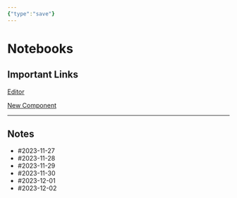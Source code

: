 ```yaml
---
{"type":"save"}
---
```

# Notebooks


## Important Links

[Editor](/lnsy-edit/lnsy-edit.html?&file_path=index.md)

[New Component](/dev-components/generate-new-component/generate-new-component.html)

---

## Notes

- #2023-11-27
- #2023-11-28
- #2023-11-29
- #2023-11-30
- #2023-12-01
- #2023-12-02

